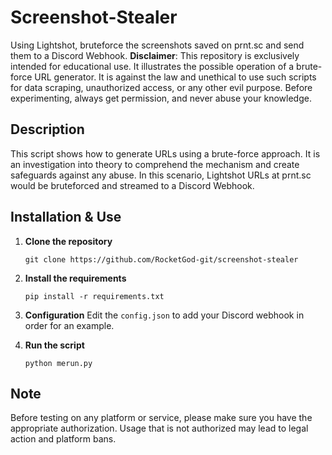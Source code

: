 # Screenshot-Stealer
Using Lightshot, bruteforce the screenshots saved on prnt.sc and send them to a Discord Webhook.
**Disclaimer**: 
This repository is exclusively intended for educational use. It illustrates the possible operation of a brute-force URL generator. It is against the law and unethical to use such scripts for data scraping, unauthorized access, or any other evil purpose. Before experimenting, always get permission, and never abuse your knowledge.
## Description
This script shows how to generate URLs using a brute-force approach. It is an investigation into theory to comprehend the mechanism and create safeguards against any abuse. In this scenario, Lightshot URLs at prnt.sc would be bruteforced and streamed to a Discord Webhook.
## Installation & Use

1. **Clone the repository**
   ```
   git clone https://github.com/RocketGod-git/screenshot-stealer
   ```

2. **Install the requirements**
   ```
   pip install -r requirements.txt
   ```

3. **Configuration**
   Edit the `config.json` to add your Discord webhook in order for an example.

4. **Run the script**
   ```
   python merun.py
   ```

## Note
Before testing on any platform or service, please make sure you have the appropriate authorization. Usage that is not authorized may lead to legal action and platform bans.
